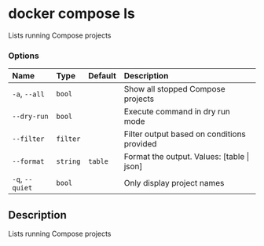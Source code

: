 # docker compose ls

<!---MARKER_GEN_START-->
Lists running Compose projects

### Options

| Name            | Type     | Default | Description                                |
|:----------------|:---------|:--------|:-------------------------------------------|
| `-a`, `--all`   | `bool`   |         | Show all stopped Compose projects          |
| `--dry-run`     | `bool`   |         | Execute command in dry run mode            |
| `--filter`      | `filter` |         | Filter output based on conditions provided |
| `--format`      | `string` | `table` | Format the output. Values: [table \| json] |
| `-q`, `--quiet` | `bool`   |         | Only display project names                 |

<!---MARKER_GEN_END-->

## Description

Lists running Compose projects
